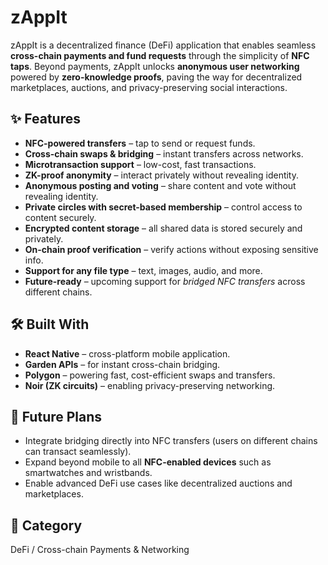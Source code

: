 

# zAppIt

zAppIt is a decentralized finance (DeFi) application that enables seamless **cross-chain payments and fund requests** through the simplicity of **NFC taps**. Beyond payments, zAppIt unlocks **anonymous user networking** powered by **zero-knowledge proofs**, paving the way for decentralized marketplaces, auctions, and privacy-preserving social interactions.

## ✨ Features

* **NFC-powered transfers** – tap to send or request funds.
* **Cross-chain swaps & bridging** – instant transfers across networks.
* **Microtransaction support** – low-cost, fast transactions.
* **ZK-proof anonymity** – interact privately without revealing identity.
* **Anonymous posting and voting** – share content and vote without revealing identity.
* **Private circles with secret-based membership** – control access to content securely.
* **Encrypted content storage** – all shared data is stored securely and privately.
* **On-chain proof verification** – verify actions without exposing sensitive info.
* **Support for any file type** – text, images, audio, and more.
* **Future-ready** – upcoming support for *bridged NFC transfers* across different chains.

## 🛠️ Built With

* **React Native** – cross-platform mobile application.
* **Garden APIs** – for instant cross-chain bridging.
* **Polygon** – powering fast, cost-efficient swaps and transfers.
* **Noir (ZK circuits)** – enabling privacy-preserving networking.

## 🚀 Future Plans

* Integrate bridging directly into NFC transfers (users on different chains can transact seamlessly).
* Expand beyond mobile to all **NFC-enabled devices** such as smartwatches and wristbands.
* Enable advanced DeFi use cases like decentralized auctions and marketplaces.

## 📌 Category

DeFi / Cross-chain Payments & Networking
